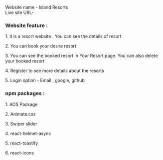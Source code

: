 <p>Website name - Island Resorts  <br>
Live site URL- 
</p> 

<h3>Website feature :</h3>
<p>1. It is a resort website . You can see the details of resort</p>
<p>2. You can book your desire resort</p>
<p>3. You can see the booked resort in Your Resort page. You can also delete your booked resort</p>
<p>4. Register to see more details about the resorts</p>
<p>5. Login option - Email , google, github</p>

<h3>npm packages :</h3>
<p>1. AOS Package</p>
<p>2. Animate.css</p>
<p>3. Swiper slider</p>
<p>4. react-helmet-async</p>
<p>5. react-toastify</p>
<p>6. react-icons</p>
